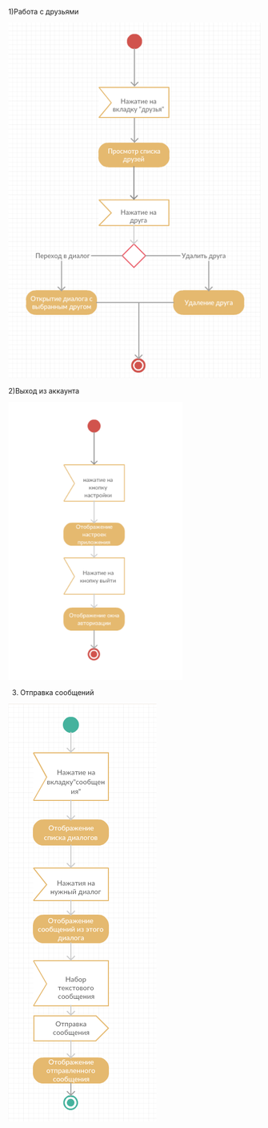 1)Работа с друзьями

![alt-текст](https://github.com/ggnsta/VK-SWFIT/blob/master/Documentation/mockups/diagrams/activity/%D1%80%D0%B0%D0%B1%D0%BE%D1%82%D0%B0%20%D1%81%20%D0%B4%D1%80%D1%83%D0%B7%D1%8C%D1%8F%D0%BC%D0%B8.png )


2)Выход из аккаунта

![alt-текст](https://github.com/ggnsta/VK-SWFIT/blob/master/Documentation/mockups/diagrams/activity/activity_logout.png )


3) Отправка сообщений

![alt-текст](https://github.com/ggnsta/VK-SWFIT/blob/master/Documentation/mockups/diagrams/activity/activity_send_message.png)


